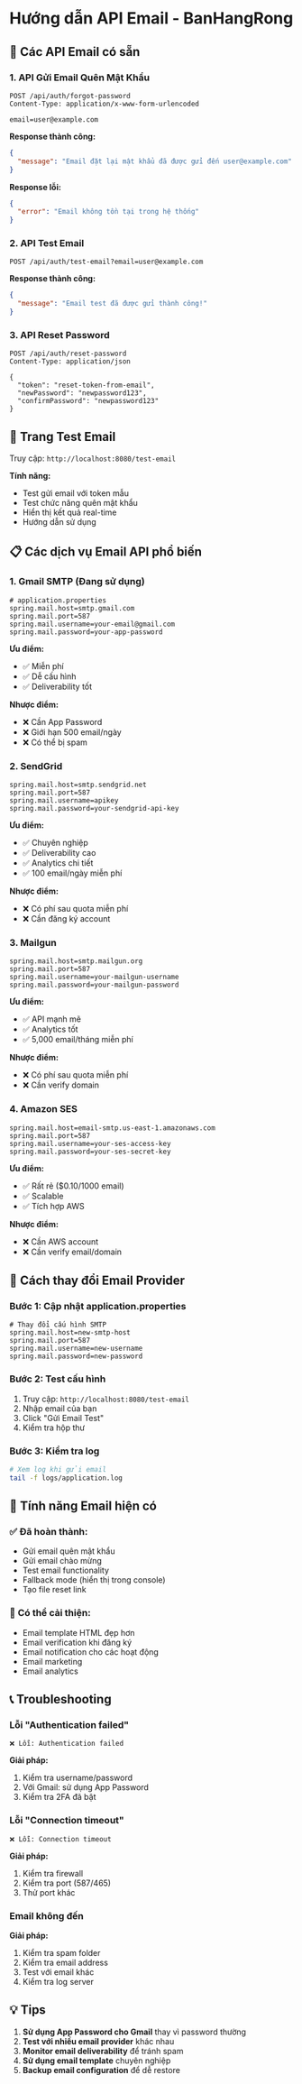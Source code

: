 # Hướng dẫn API Email - BanHangRong

## 📧 Các API Email có sẵn

### 1. **API Gửi Email Quên Mật Khẩu**
```http
POST /api/auth/forgot-password
Content-Type: application/x-www-form-urlencoded

email=user@example.com
```

**Response thành công:**
```json
{
  "message": "Email đặt lại mật khẩu đã được gửi đến user@example.com"
}
```

**Response lỗi:**
```json
{
  "error": "Email không tồn tại trong hệ thống"
}
```

### 2. **API Test Email**
```http
POST /api/auth/test-email?email=user@example.com
```

**Response thành công:**
```json
{
  "message": "Email test đã được gửi thành công!"
}
```

### 3. **API Reset Password**
```http
POST /api/auth/reset-password
Content-Type: application/json

{
  "token": "reset-token-from-email",
  "newPassword": "newpassword123",
  "confirmPassword": "newpassword123"
}
```

## 🧪 Trang Test Email

Truy cập: `http://localhost:8080/test-email`

**Tính năng:**
- Test gửi email với token mẫu
- Test chức năng quên mật khẩu
- Hiển thị kết quả real-time
- Hướng dẫn sử dụng

## 📋 Các dịch vụ Email API phổ biến

### 1. **Gmail SMTP** (Đang sử dụng)
```properties
# application.properties
spring.mail.host=smtp.gmail.com
spring.mail.port=587
spring.mail.username=your-email@gmail.com
spring.mail.password=your-app-password
```

**Ưu điểm:**
- ✅ Miễn phí
- ✅ Dễ cấu hình
- ✅ Deliverability tốt

**Nhược điểm:**
- ❌ Cần App Password
- ❌ Giới hạn 500 email/ngày
- ❌ Có thể bị spam

### 2. **SendGrid**
```properties
spring.mail.host=smtp.sendgrid.net
spring.mail.port=587
spring.mail.username=apikey
spring.mail.password=your-sendgrid-api-key
```

**Ưu điểm:**
- ✅ Chuyên nghiệp
- ✅ Deliverability cao
- ✅ Analytics chi tiết
- ✅ 100 email/ngày miễn phí

**Nhược điểm:**
- ❌ Có phí sau quota miễn phí
- ❌ Cần đăng ký account

### 3. **Mailgun**
```properties
spring.mail.host=smtp.mailgun.org
spring.mail.port=587
spring.mail.username=your-mailgun-username
spring.mail.password=your-mailgun-password
```

**Ưu điểm:**
- ✅ API mạnh mẽ
- ✅ Analytics tốt
- ✅ 5,000 email/tháng miễn phí

**Nhược điểm:**
- ❌ Có phí sau quota miễn phí
- ❌ Cần verify domain

### 4. **Amazon SES**
```properties
spring.mail.host=email-smtp.us-east-1.amazonaws.com
spring.mail.port=587
spring.mail.username=your-ses-access-key
spring.mail.password=your-ses-secret-key
```

**Ưu điểm:**
- ✅ Rất rẻ ($0.10/1000 email)
- ✅ Scalable
- ✅ Tích hợp AWS

**Nhược điểm:**
- ❌ Cần AWS account
- ❌ Cần verify email/domain

## 🔧 Cách thay đổi Email Provider

### Bước 1: Cập nhật application.properties
```properties
# Thay đổi cấu hình SMTP
spring.mail.host=new-smtp-host
spring.mail.port=587
spring.mail.username=new-username
spring.mail.password=new-password
```

### Bước 2: Test cấu hình
1. Truy cập: `http://localhost:8080/test-email`
2. Nhập email của bạn
3. Click "Gửi Email Test"
4. Kiểm tra hộp thư

### Bước 3: Kiểm tra log
```bash
# Xem log khi gửi email
tail -f logs/application.log
```

## 🚀 Tính năng Email hiện có

### ✅ **Đã hoàn thành:**
- Gửi email quên mật khẩu
- Gửi email chào mừng
- Test email functionality
- Fallback mode (hiển thị trong console)
- Tạo file reset link

### 🔄 **Có thể cải thiện:**
- Email template HTML đẹp hơn
- Email verification khi đăng ký
- Email notification cho các hoạt động
- Email marketing
- Email analytics

## 📞 Troubleshooting

### Lỗi "Authentication failed"
```
❌ Lỗi: Authentication failed
```
**Giải pháp:**
1. Kiểm tra username/password
2. Với Gmail: sử dụng App Password
3. Kiểm tra 2FA đã bật

### Lỗi "Connection timeout"
```
❌ Lỗi: Connection timeout
```
**Giải pháp:**
1. Kiểm tra firewall
2. Kiểm tra port (587/465)
3. Thử port khác

### Email không đến
**Giải pháp:**
1. Kiểm tra spam folder
2. Kiểm tra email address
3. Test với email khác
4. Kiểm tra log server

## 💡 Tips

1. **Sử dụng App Password cho Gmail** thay vì password thường
2. **Test với nhiều email provider** khác nhau
3. **Monitor email deliverability** để tránh spam
4. **Sử dụng email template** chuyên nghiệp
5. **Backup email configuration** để dễ restore
